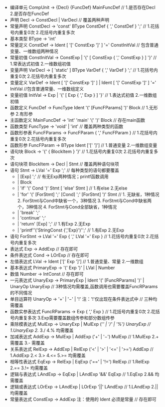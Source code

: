 - 编译单元 CompUnit → {Decl} {FuncDef} MainFuncDef // 1.是否存在Decl 2.是否存在FuncDef
- 声明 Decl → ConstDecl | VarDecl // 覆盖两种声明
- 常量声明 ConstDecl → 'const' BType ConstDef { ',' ConstDef } ';' // 1.花括号内重复0次 2.花括号内重复多次
- 基本类型 BType → 'int'
- 常量定义 ConstDef → Ident [ '[' ConstExp ']' ] '=' ConstInitVal // 包含普通变量、一维数组两种情况
- 常量初值 ConstInitVal → ConstExp | '{' [ ConstExp { ',' ConstExp } ] '}' // 1.常表达式初值 2.一维数组初值
- 变量声明 VarDecl → [ 'static' ] BType VarDef { ',' VarDef } ';' // 1.花括号内重复0次 2.花括号内重复多次
- 变量定义 VarDef → Ident [ '[' ConstExp ']' ] | Ident [ '[' ConstExp ']' ] '=' InitVal //包含普通常量、一维数组定义
- 变量初值 InitVal → Exp | '{' [ Exp { ',' Exp } ] '}' // 1.表达式初值 2.一维数组初值
- 函数定义 FuncDef → FuncType Ident '(' [FuncFParams] ')' Block // 1.无形参 2.有形参
- 主函数定义 MainFuncDef → 'int' 'main' '(' ')' Block // 存在main函数
- 函数类型 FuncType → 'void' | 'int' // 覆盖两种类型的函数
- 函数形参表 FuncFParams → FuncFParam { ',' FuncFParam } // 1.花括号内重复0次 2.花括号内重复多次
- 函数形参 FuncFParam → BType Ident ['[' ']'] // 1.普通变量 2.一维数组变量
- 语句块 Block → '{' { BlockItem } '}' // 1.花括号内重复0次 2.花括号内重复多次
- 语句块项 BlockItem → Decl | Stmt // 覆盖两种语句块项
- 语句 Stmt → LVal '=' Exp ';' // 每种类型的语句都要覆盖
  - | [Exp] ';' // 有无Exp两种情况；printf函数调用
  - | Block
  - | 'if' '(' Cond ')' Stmt [ 'else' Stmt ] // 1.有else 2.无else
  - | 'for' '(' [ForStmt] ';' [Cond] ';' [ForStmt] ')' Stmt // 1. 无缺省，1种情况 2. ForStmt与Cond中缺省一个，3种情况 3. ForStmt与Cond中缺省两个，3种情况 4. ForStmt与Cond全部缺省，1种情况
  - | 'break' ';'
  - | 'continue' ';'
  - | 'return' [Exp] ';' // 1.有Exp 2.无Exp
  - | 'printf''('StringConst {','Exp}')'';' // 1.有Exp 2.无Exp
- 语句 ForStmt → LVal '=' Exp { ',' LVal '=' Exp } // 1.花括号内重复0次 2.花括号内重复多次
- 表达式 Exp → AddExp // 存在即可
- 条件表达式 Cond → LOrExp // 存在即可
- 左值表达式 LVal → Ident ['[' Exp ']'] // 1.普通变量、常量 2.一维数组
- 基本表达式 PrimaryExp → '(' Exp ')' | LVal | Number
- 数值 Number → IntConst // 存在即可
- 一元表达式 UnaryExp → PrimaryExp | Ident '(' [FuncRParams] ')' | UnaryOp UnaryExp // 3种情况均需覆盖,函数调用也需要覆盖FuncRParams的不同情况
- 单目运算符 UnaryOp → '+' | '−' | '!' 注：'!'仅出现在条件表达式中 // 三种均需覆盖
- 函数实参表达式 FuncRParams → Exp { ',' Exp } // 1.花括号内重复0次 2.花括号内重复多次 3.Exp需要覆盖数组传参和部分数组传参
- 乘除模表达式 MulExp → UnaryExp | MulExp ('*' | '/' | '%') UnaryExp // 1.UnaryExp 2.* 3./ 4.% 均需覆盖
- 加减表达式 AddExp → MulExp | AddExp ('+' | '−') MulExp // 1.MulExp 2.+ 需覆盖 3.- 需覆盖
- 关系表达式 RelExp → AddExp | RelExp ('<' | '>' | '<=' | '>=') AddExp // 1.AddExp 2.< 3.> 4.<= 5.>= 均需覆盖
- 相等性表达式 EqExp → RelExp | EqExp ('==' | '!=') RelExp // 1.RelExp 2.== 3.!= 均需覆盖
- 逻辑与表达式 LAndExp → EqExp | LAndExp '&&' EqExp // 1.EqExp 2.&& 均需覆盖
- 逻辑或表达式 LOrExp → LAndExp | LOrExp '||' LAndExp // 1.LAndExp 2.|| 均需覆盖
- 常量表达式 ConstExp → AddExp 注：使用的 Ident 必须是常量 // 存在即可
